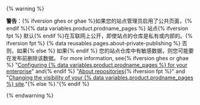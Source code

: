 {% warning %}

**警告**：{% ifversion ghes or ghae %}如果您的站点管理员启用了公共页面，{% endif %}{% data variables.product.prodname_pages %} 站点{% ifversion fpt %} 默认{% endif %}在互联网上公开，即使站点的仓库是私有或内部的。{% ifversion fpt %} {% data reusables.pages.about-private-publishing %} 否则，如果{% else %} 如果{% endif %} 您的站点仓库中有敏感数据，则您可能要在发布前删除该数据。 For more information, see{% ifversion ghes or ghae %} "[Configuring {% data variables.product.prodname_pages %} for your enterprise](/admin/configuration/configuring-github-pages-for-your-enterprise#enabling-public-sites-for-github-pages)" and{% endif %} "[About repositories](/repositories/creating-and-managing-repositories/about-repositories#about-repository-visibility){% ifversion fpt %}" and "[Changing the visibility of your {% data variables.product.prodname_pages %} site](/pages/getting-started-with-github-pages/changing-the-visibility-of-your-github-pages-site)."{% else %}."{% endif %}

{% endwarning %}
